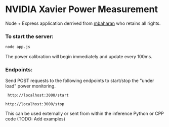 # NVIDIA Xavier Power Measurement
Node + Express application derrived from [mbaharan](https://github.com/mbaharan/Tegra_Xavier_TX2_INA_Power_Monitors) who retains all rights.

### To start the server:
```bash
node app.js
```

The power calibration will begin immediately and update every 100ms.

### Endpoints:

Send POST requests to the following endpoints to start/stop the "under load" power monitoring.

```
 http://localhost:3000/start
 ```
 
 ```
 http://localhost:3000/stop
 ```
 
 This can be used externally or sent from within the inference Python or CPP code (TODO: Add examples)
